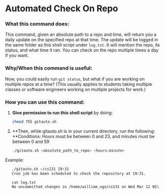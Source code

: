 # Automated Check On Repo

### What this command does:
This command, given an absolute path to a repo and time, will return you a daily update on the specified repo at that time. The update will be logged in the same folder as this shell script under `log.txt`. It will mention the repo, its status, and what time it ran. You can check on the repo multiple times a day if you want.

### Why/When this command is useful:
Now, you could easily run `git status`, but what if you are working on multiple repos at a time? (This usually applies to students taking multiple classes or software engineers working on multiple projects for work.)

### How you can use this command:

1. **Give permission to run this shell script** by doing:

   ```bash
   chmod 755 gitauto.sh

2. **Then, while gitauto.sh is in your current directory, run the following:
   **Conditions: Hours must be between 0 and 23, and minutes must be between 0 and 59
   
   ```bash
   ./gitauto.sh <absolute_path_to_repo> <hours:minute>

Example:
```bash
   ./gitauto.sh ~/cs131 19:31
   Cron job has been scheduled to check the repository at 19:31.

   cat log.txt
   No uncommitted changes in /home/william_ngo/cs131 on Wed Mar 12 02\:30:18 UTC 2025."
